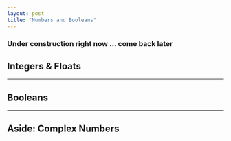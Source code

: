 ```yaml
---
layout: post
title: "Numbers and Booleans"
---
```


### Under construction right now ... come back later

## Integers & Floats


---

## Booleans

---

## Aside:  Complex Numbers


